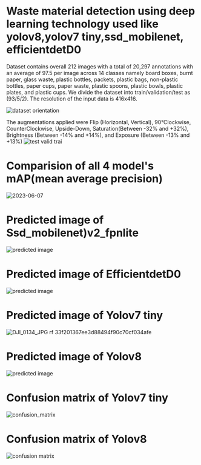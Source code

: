 # Waste material detection using deep learning technology used like yolov8,yolov7 tiny,ssd_mobilenet, efficientdetD0

Dataset contains overall 212 images with a
total of 20,297 annotations with an average of 97.5 per image across 14 classes namely
board boxes, burnt paper, glass waste, plastic bottles, packets, plastic bags, non-plastic
bottles, paper cups, paper waste, plastic spoons, plastic bowls, plastic plates, and plastic
cups. We divide the dataset into train/validation/test as (93/5/2). The resolution of the input
data is 416x416.

![dataset orientation](https://github.com/oyshisarker2001/waste-material-detection/assets/57029168/5e6936da-46c2-47ef-a536-4171a0692d6d)

The augmentations applied were Flip (Horizontal, Vertical), 90°Clockwise, CounterClockwise, Upside-Down, Saturation(Between -32% and +32%), Brightness (Between -14% and +14%), and Exposure (Between -13% and +13%)
![test valid trai](https://github.com/oyshisarker2001/waste-material-detection/assets/57029168/402fcaf1-4df7-455e-a954-bc659d236d6e)


# Comparision of all 4 model's mAP(mean average precision)

![2023-06-07](https://github.com/oyshisarker2001/waste-material-detection/assets/57029168/bfc7f331-134f-4921-ba69-3d6261fb1a62)

# Predicted image of Ssd_mobilenet)v2_fpnlite

![predicted image](https://github.com/oyshisarker2001/waste-material-detection/assets/57029168/7bcf77e3-ce31-4aa9-a2e9-0450458f3936)

# Predicted image of EfficientdetD0

![predicted image](https://github.com/oyshisarker2001/waste-material-detection/assets/57029168/640f215e-cc7c-4692-a502-c50e8d40ffab)

# Predicted image of Yolov7 tiny

![DJI_0134_JPG rf 33f201367ee3d88494f90c70cf034afe](https://github.com/oyshisarker2001/waste-material-detection/assets/57029168/badb667d-9059-4dbe-a2ac-e045501ed98c)

# Predicted image of Yolov8 
![predicted image](https://github.com/oyshisarker2001/waste-material-detection/assets/57029168/dfce9633-f7ec-46e0-9bac-b28583535d88)

#  Confusion  matrix of Yolov7 tiny
![confusion_matrix](https://github.com/oyshisarker2001/waste-material-detection/assets/57029168/6af2b4c4-88b7-4119-9c9c-6612cb634e09)

#  Confusion  matrix of Yolov8
![confusion matrix](https://github.com/oyshisarker2001/waste-material-detection/assets/57029168/6e13da0c-685f-4c07-b210-16fbcdf14b97)














